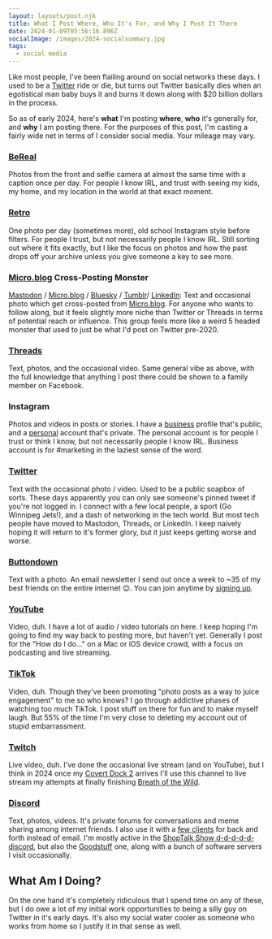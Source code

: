 ```yaml
---
layout: layouts/post.njk
title: What I Post Where, Who It's For, and Why I Post It There
date: 2024-01-09T05:56:16.896Z
socialImage: /images/2024-socialsummary.jpg
tags:
  - social media
---
```


Like most people, I've been flailing around on social networks these days. I used to be a [Twitter](https://twitter.com/iChris) ride or die, but turns out Twitter basically dies when an egotistical man baby buys it and burns it down along with $20 billion dollars in the process.

So as of early 2024, here's **what** I'm posting **where**, **who** it's generally for, and **why** I am posting there. For the purposes of this post, I'm casting a fairly wide net in terms of I consider social media. Your mileage may vary.

### [BeReal](https://bereal.com/ichris)

Photos from the front and selfie camera at almost the same time with a caption once per day. For people I know IRL, and trust with seeing my kids, my home, and my location in the world at that exact moment.

### [Retro](https://retro.app/i/ichris)

One photo per day (sometimes more), old school Instagram style before filters. For people I trust, but not necessarily people I know IRL. Still sorting out where it fits exactly, but I like the focus on photos and how the past drops off your archive unless you give someone a key to see more.

### [Micro.blog](https://micro.blog/) Cross-Posting Monster

[Mastodon](https://mastodon.social/@ichris) / [Micro.blog](https://micro.blog/ichris) / [Bluesky](https://bsky.app/profile/ichris.bsky.social) / [Tumblr](https://fscte.tumblr.com/)/ [LinkedIn](https://www.linkedin.com/in/chrisenns/): Text and occasional photo which get cross-posted from [Micro.blog](https://micro.blog/). For anyone who wants to follow along, but it feels slightly more niche than Twitter or Threads in terms of potential reach or influence. This group feels more like a weird 5 headed monster that used to just be what I'd post on Twitter pre-2020.

### [Threads](https://www.threads.net/@ichrisv2)

Text, photos, and the occasional video. Same general vibe as above, with the full knowledge that anything I post there could be shown to a family member on Facebook.

### Instagram

Photos and videos in posts or stories. I have a [business](https://www.instagram.com/lemonpodcasting/) profile that's public, and a [personal](https://www.instagram.com/ichrisv2/) account that's private. The personal account is for people I trust or think I know, but not necessarily people I know IRL. Business account is for #marketing in the laziest sense of the word.

### [Twitter](https://www.twitter.com/ichris)

Text with the occasional photo / video. Used to be a public soapbox of sorts. These days apparently you can only see someone's pinned tweet if you're not logged in. I connect with a few local people, a sport (Go Winnipeg Jets!), and a dash of networking in the tech world. But most tech people have moved to Mastodon, Threads, or LinkedIn. I keep naively hoping it will return to it's former glory, but it just keeps getting worse and worse.

### [Buttondown](https://buttondown.email/lemonpodcasting)

Text with a photo. An email newsletter I send out once a week to ~35 of my best friends on the entire internet 😉. You can join anytime by [signing up](https://buttondown.email/lemonpodcasting).

### [YouTube](https://www.youtube.com/c/lemonproductionsca)

Video, duh. I have a lot of audio / video tutorials on here. I keep hoping I'm going to find my way back to posting more, but haven't yet. Generally I post for the "How do I do..." on a Mac or iOS device crowd, with a focus on podcasting and live streaming.

### [TikTok](https://www.tiktok.com/@lem0npodcasting)

Video, duh. Though they've been promoting "photo posts as a way to juice engagement" to me so who knows? I go through addictive phases of watching too much TikTok. I post stuff on there for fun and to make myself laugh. But 55% of the time I'm very close to deleting my account out of stupid embarrassment.

### [Twitch](https://www.twitch.tv/lemonpodcasting)

Live video, duh. I've done the occasional live stream (and on YouTube), but I think in 2024 once my [Covert Dock 2](https://www.kickstarter.com/projects/humanthings/genki-alpine) arrives I'll use this channel to live stream my attempts at finally finishing [Breath of the Wild](https://zelda.nintendo.com/breath-of-the-wild/).

### [Discord](https://discordapp.com/users/iChris#5728)

Text, photos, videos. It's private forums for conversations and meme sharing among internet friends. I also use it with a [few clients](https://www.lemonproductions.ca/) for back and forth instead of email. I'm mostly active in the [ShopTalk Show d-d-d-d-d-discord](https://www.patreon.com/shoptalkshow), but also the [Goodstuff](https://goodstuff.network/) one, along with a bunch of software servers I visit occasionally.

## What Am I Doing?

On the one hand it's completely ridiculous that I spend time on any of these, but I do owe a lot of my initial work opportunities to being a silly guy on Twitter in it's early days. It's also my social water cooler as someone who works from home so I justify it in that sense as well.